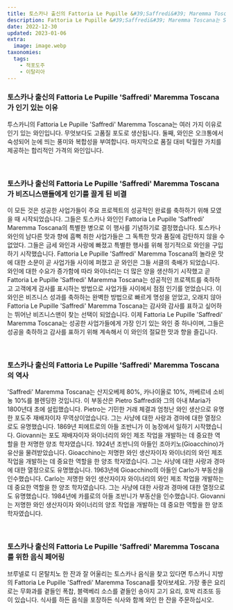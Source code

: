 ```yaml
---
title: 토스카나 출신의 Fattoria Le Pupille &#39;Saffredi&#39; Maremma Toscana
description: Fattoria Le Pupille &#39;Saffredi&#39; Maremma Toscana는 Sangiovese, Cabernet Sauvignon 및 Merlot 포도의 블렌드로 만들어지기 때문에 독특한 와인입니다. 이 와인은 새 오크통에서 숙성되어 과일향과 스파이시한 풍미가 특징입니다.
date: 2022-12-30
updated: 2023-01-06
extra:
  image: image.webp
taxonomies:
  tags: 
    - 적포도주
    - 이탈리아
---
```



### 토스카나 출신의 Fattoria Le Pupille &#39;Saffredi&#39; Maremma Toscana 가 인기 있는 이유

투스카니의 Fattoria Le Pupille &#39;Saffredi&#39; Maremma Toscana는 여러 가지 이유로 인기 있는 와인입니다. 무엇보다도 고품질 포도로 생산됩니다. 둘째, 와인은 오크통에서 숙성되어 눈에 띄는 풍미와 복합성을 부여합니다. 마지막으로 품질 대비 탁월한 가치를 제공하는 합리적인 가격의 와인입니다.

&nbsp;  

### 토스카나 출신의 Fattoria Le Pupille &#39;Saffredi&#39; Maremma Toscana 가 비즈니스맨들에게 인기를 끌게 된 비결

이 모든 것은 성공한 사업가들이 주요 프로젝트의 성공적인 완료를 축하하기 위해 모였을 때 시작되었습니다. 그들은 토스카나 와인인 Fattoria Le Pupille &#39;Saffredi&#39; Maremma Toscana의 특별한 병으로 이 행사를 기념하기로 결정했습니다. 토스카나 와인의 남다른 맛과 향에 흠뻑 취한 사업가들은 그 독특한 맛과 품질에 감탄하지 않을 수 없었다. 그들은 금세 와인과 사랑에 빠졌고 특별한 행사를 위해 정기적으로 와인을 구입하기 시작했습니다. Fattoria Le Pupille &#39;Saffredi&#39; Maremma Toscana의 놀라운 맛에 대한 소문이 곧 사업가들 사이에 퍼졌고 곧 와인은 그들 서클의 축배가 되었습니다. 와인에 대한 수요가 증가함에 따라 와이너리는 더 많은 양을 생산하기 시작했고 곧 Fattoria Le Pupille &#39;Saffredi&#39; Maremma Toscana는 성공적인 프로젝트를 축하하고 고객에게 감사를 표시하는 방법으로 사업가들 사이에서 점점 인기를 얻었습니다. 이 와인은 비즈니스 성과를 축하하는 완벽한 방법으로 빠르게 명성을 얻었고, 오래지 않아 Fattoria Le Pupille &#39;Saffredi&#39; Maremma Toscana는 감사와 감사를 표하고 싶어하는 뛰어난 비즈니스맨이 찾는 선택이 되었습니다. 이제 Fattoria Le Pupille &#39;Saffredi&#39; Maremma Toscana는 성공한 사업가들에게 가장 인기 있는 와인 중 하나이며, 그들은 성공을 축하하고 감사를 표하기 위해 계속해서 이 와인의 절묘한 맛과 향을 즐깁니다.

&nbsp;  

### 토스카나 출신의 Fattoria Le Pupille &#39;Saffredi&#39; Maremma Toscana 의 역사

&#39;Saffredi&#39; Maremma Toscana는 산지오베제 80%, 카나이올로 10%, 까베르네 소비뇽 10%를 블렌딩한 것입니다. 이 부동산은 Pietro Saffredi와 그의 아내 Maria가 1800년대 초에 설립했습니다. Pietro는 기민한 거래 체결과 엄청난 와인 생산으로 유명한 포도주 재배자이자 무역상이었습니다. 그는 사냥에 대한 사랑과 경마에 대한 열정으로도 유명했습니다. 1869년 피에트로의 아들 조반니가 이 농장에서 일하기 시작했습니다. Giovanni는 포도 재배자이자 와이너리의 와인 제조 작업을 개발하는 데 중요한 역할을 한 저명한 양조 학자였습니다. 1924년 조반니의 아들인 조아키노(Gioacchino)가 유산을 물려받았습니다. Gioacchino는 저명한 와인 생산자이자 와이너리의 와인 제조 작업을 개발하는 데 중요한 역할을 한 양조 학자였습니다. 그는 사냥에 대한 사랑과 경마에 대한 열정으로도 유명했습니다. 1963년에 Gioacchino의 아들인 Carlo가 부동산을 인수했습니다. Carlo는 저명한 와인 생산자이자 와이너리의 와인 제조 작업을 개발하는 데 중요한 역할을 한 양조 학자였습니다. 그는 사냥에 대한 사랑과 경마에 대한 열정으로도 유명했습니다. 1984년에 카를로의 아들 조반니가 부동산을 인수했습니다. Giovanni는 저명한 와인 생산자이자 와이너리의 양조 작업을 개발하는 데 중요한 역할을 한 양조 학자였습니다.

&nbsp;  

### 토스카나 출신의 Fattoria Le Pupille &#39;Saffredi&#39; Maremma Toscana 를 위한 음식 페어링

브루넬로 디 몬탈치노 한 잔과 잘 어울리는 토스카나 음식을 찾고 있다면 투스카니 지방의 Fattoria Le Pupille &#39;Saffredi&#39; Maremma Toscana를 찾아보세요. 가장 좋은 요리로는 무화과를 곁들인 폭찹, 블랙베리 소스를 곁들인 송아지 고기 요리, 호박 리조또 등이 있습니다. 식사를 하든 음식을 포장하든 식사와 함께 와인 한 잔을 주문하십시오.

&nbsp;  
